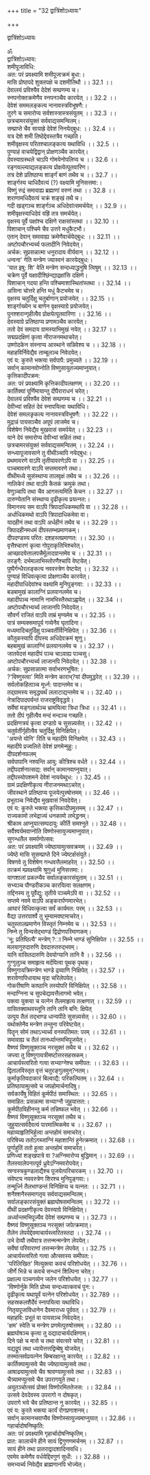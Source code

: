 +++
title = "32 द्वात्रिंशोऽध्यायः"

+++





द्वात्रिंशोऽध्यायः  




ॐ  
द्वात्रिंशोऽध्याय:  
शमीपूजाविधि:  
अत: परं प्रवक्ष्यामि शमीपूजाक्रमं बुधा:।  
मासि प्रोष्ठपदे शुक्लपक्षे च दशमीतिथौ ।। 32.1 ।।  
देवालयं प्रविश्यैव देदेशं सम्प्रणम्य च।  
स्नपनोक्तक्रमेणैव स्नपनञ्चैव कारयेत् ।। 32.2 ।।  
देवेशं सममलङ्कत्य नानावस्त्रविभूषणै:।  
तुरगे च समारोप्य सर्वशास्त्रास्त्रसंयुतम् ।। 32.3 ।।  
छत्रचामरसंयुक्तं सर्ववाद्यसमन्वितम्।  
सम्प्राप्ते चैव सायाह्रे देवेशं निनयेद्बुध: ।। 32.4 ।।  
यत्र देशे शमी तिष्ठेद्देवस्तत्रैव गच्छति।  
शमीवृक्षस्य परितश्चालङ्कत्य यथाविधि ।। 32.5 ।।  
पुण्याहं वाचयेद्विद्वान् प्रोक्षणञ्चैव कारयेत्।  
देवस्याग्रस्थले चाऽपि गोमयेनोपलिप्य च ।। 32.6 ।।  
रङ्गवल्ल्याद्यलङ्कत्य प्रोक्षयेत्पूतवारिण।  
तत्र देशे प्रतिष्ठाप्य शार्ङ्गं बाणं तथैव च ।। 32.7 ।।  
शार्ङ्गस्य चाधिदैवत्यं (?) वक्ष्यामि मुनिसत्तमा:।  
विष्णुं रुद्रं समावाह्य ब्रह्माणां वरुणं तथा ।। 32.8 ।।  
शराणामधिदैवत्यं चक्रं शङ्खं तथै च।  
गदी खड्गञ्च शार्ङ्गञ्च अधिदेवांत्समर्चयेत् ।। 32.9 ।।  
शमीवृक्षस्याधिदेवं वह्रिं तत्र समर्चयेत्।  
वृक्षस्य पूर्वे पक्षांश्च दक्षिणे राक्षसांस्तथा ।। 32.10 ।।  
पिशाचान् पश्चिमे चैव उत्तरे मधुकैटभौ।  
एतान् देवान् समावाह्य क्रमेणैवार्चयेद्बुध: ।। 32.11 ।।  
अष्टोपचौरभ्यर्च्य फलादीनि निवेदयेत्।  
अर्चक: सुप्रसन्नात्मा धनुरादाय वीर्यवान् ।। 32.12 ।।  
धन्वना' गेति मन्त्रेण ज्यास्वनं कारयेद्बुध:।  
'यात इषु: शि' वेति मन्त्रेण सन्दध्याद्धनुषि त्विषुम् ।। 32.13 ।।  
चक्रेण पूर्वे यक्षादीश्छिंन्द्याद्रक्षांसि दक्षिणे।  
पिशाचान् गदया हन्ति पश्चिमाशास्थितांस्तथा ।। 32.14 ।।  
असिना चोत्तरे हन्ति मधुं कैटभमेव च।  
वृक्षस्य चतुर्दिक्षु चतुर्बाणान् प्रयोजयेत् ।। 32.15 ।।  
शार्ङ्गाख्येन च बाणेन वृक्षस्याग्रे प्रयोजयेत्।  
पुनश्शरान्गृहीत्वैव प्रोक्षयेत्पूतवारिणा ।। 32.16 ।।  
देवस्याग्रे प्रतिष्ठाप्य प्रणामञ्चैव कारयेत्।  
ततो देवं समदाय ग्रामस्याभिमुखं नयेत् ।। 32.17 ।।  
सद्मप्रदक्षिणं कृत्वा नीराजनमथाचरेत्।  
उष्णोदकेन संस्नाप्य आस्थाने सन्निवेश्य च ।। 32.18 ।।  
महाहविर्निवेद्यैव ताम्बूलञ्च निवेदयेत्।  
एवं य: कुरुते भक्त्या सर्वपापै: प्रमुच्यते ।। 32.19 ।।  
सर्वान् कामानवोप्नोति विष्णुसायुतज्यमाप्नुयात्।  
कृत्तिकादीपक्रम:  
अत: परं प्रवक्ष्यामि कृत्तिकादीपलक्षणम् ।। 32.20 ।।  
कार्तिक्यां पूर्णिमायान्तु दीपैराराधनं चरेत्।  
देवालयं प्रविश्यैव देवेशं सम्प्रणम्य च ।। 32.21 ।।  
देवीभ्यां सहितं देवं स्नापयित्वा यथाविधि।  
देवेशं समलङृकत्य नानावस्त्रविभूषणै: ।। 32.22 ।।  
मुद्रान्नं पायसञ्चैव अपूपं लाजमेव च।  
विशेषेण निवेद्यैव मुखवासं समर्पयेत् ।। 32.23 ।।  
याने देवं समारोप्य देवीभ्यां सहितं तथा।  
छत्रचामरसंयुक्तं सर्ववाद्यसमन्वितम् ।। 32.24 ।।  
सन्ध्यापूजावसाने तु वीथीञ्चापि नयेद्बुध:।  
प्रथमावरणे वाऽपि तृतीयावरणेऽपि वा ।। 32.25 ।।  
पञ्चमावरणे वाऽपि सप्तमावरणे तथा।  
वीथीमध्ये सुसंस्थाप्य तालवृक्षं तथैव च ।। 32.26 ।।  
नालिकेरं तथा वाऽपि कैतकं क्रमुकं तथा।  
वेणुञ्चापि तथा चैव आगस्त्यमिति केचन ।। 32.27 ।।  
दारुण्येतानि संस्थाप्य दृढीकृत्य प्रयत्नत:।  
विमानस्य सम वाऽपि त्रिपादाधिकमथापि वा ।। 32.28 ।।  
अर्धाधिकमथो वाऽपि त्रिपादाधिकमेवा वा।  
यादहीनं तथा वाऽपि अर्धहीनं तथैव च ।। 32.29 ।।  
त्रिपादहीनमधमं दीपस्तम्भप्रमाणकम्।  
दीपदण्डस्य परित: दशहस्तप्रमाणत: ।। 32.30 ।।  
वृत्तैश्चारणं कृत्वा गोपुराकृतिभिश्चरेत्।  
आच्छादयेत्तालपत्त्रैर्मूलादग्रान्तमेव च ।। 32.31 ।।  
तरङ्गै: दर्भमालाभिस्तोरणैश्चापि वेष्टयेत्।  
पुष्पैर्गन्धैरलङ्कत्य नववस्त्रेण वेष्टयेत् ।। 32.32 ।।  
पुण्याहं विधिवत्कृत्वा प्रोक्षणञ्चैव कारयेत्।  
महादीपाधिदेवांश्च वक्ष्यामि मुनिपुङ्गवा: ।। 32.33 ।।  
बडबामुखं कालाग्निं प्रलयानलमेव च।  
महादीपञ्च नामानि नामभिस्तैरथाऽह्वयेत् ।। 32.34 ।।  
अष्टोपचौरभ्यर्च्य लाजानपि निवेदयेत्।  
सौवर्णं राजितं वाऽपि ताम्रं मृण्यमेव च ।। 32.35 ।।  
पात्रं सम्यक्समापूर्य गव्येनैव घृतादिना।  
मध्यमादिचतुर्दिक्षु पञ्चवर्तीर्विनिक्षिपेत् ।। 32.36 ।।  
कौतुकस्यापि दीपस्य अधिदेवक्रमं शृणु।  
बहबामुखं कालाग्निं प्रलयानलमेव च ।। 32.37 ।।  
जातवेदसं महादीपं पञ्च चाऽवाह्य पञ्चसु।  
अष्टोपचौरभ्यर्च्य लाजानपि निवेदयेत् ।। 32.38 ।।  
अर्चक: सुप्रसान्नात्मा सर्वाभरणभूषित:।  
?'विष्णुस्त्वा' मिति मन्त्रेण काराभ्?यां दीपमुद्धरेत् ।। 32.39 ।।  
सर्वलोकहिताञ्च मूर्ध्न: पादान्तमेव च।  
तद्ग्रामस्य समृद्ध्यर्थं ललाटाद्यन्तमेव च ।। 32.40 ।।  
नेत्रादिपादपर्यन्तं राजराष्ट्रविवृद्धये।  
सर्वेषां मङ्गलार्थञ्च भ्रामयित्वा त्रिधा त्रिधा ।। 32.41 ।।  
ततो दीपं गृहीत्वैव मन्दं मन्दञ्च गच्छति।  
प्रदक्षिणत्रयं कृत्वा दण्डाग्रे च सुसन्न्यसेत् ।। 32.42 ।।  
चतुर्वर्तीर्गृहीत्वैव चतुर्दिक्षु विनिक्षिपेत्।  
'अयन्ते योनि' रिति च महादीपे विनिक्षपेत् ।। 32.43 ।।  
महादीपे प्रज्वलिते देवेशं प्रणमेन्मुहु:।  
दीपदर्शनफलम्  
सर्वपापानि नश्यन्ति आयु: कीत्रिश्च वर्धते ।। 32.44 ।।  
तद्दीपदर्शनात्सद्य: सर्वान् कामानवाप्नुयात्।  
तद्दीपस्योपशमने देवेशं नाययेब्दुध: ।। 32.45 ।।  
ग्रामं प्रदक्षिणीकृत्य नीराजनमथाऽचरेत्।  
जीवस्थाने प्रतिष्ठाप्य पूजयेत्पुस्षोत्तमम् ।। 32.46 ।।  
प्रभूतञ्च निवेद्यैव मुखवासं निवदेयेत्।  
एवं य: कुरुते भक्त्या कृत्तिकादीपमुत्तमम् ।। 32.47 ।।  
राज्यकामो लभेद्राज्यं धनकामो लभेद्धनम्।  
श्रीकाम आप्नुयात्सम्पदायु: कीर्ति समश्नुते ।। 32.48 ।।  
सर्वैश्वर्यमवाप्नोति विष्णोस्सायुज्यमाप्नुयात्।  
सुगन्धतैल समर्पणोत्सव:  
अत: परं प्रवक्ष्यामि ज्येष्ठायामुत्सवक्रमम् ।। 32.49 ।।  
ज्येष्ठे मासि सुसम्प्राप्ते दिने ज्येष्टर्क्षसंयुते।  
विषणवे तु विशेषेण गन्धवत्तैलमाहरेत् ।। 32.50 ।।  
तत्क्रमं म्प्रवक्ष्यामि श्रुगुध्वं मुनिसत्तमा:।  
यागशालां प्रकल्प्यैव सर्वालङ्कारसंयुताम् ।। 32.51 ।।  
सभ्यञ्च पौण्डरीकञ्च कारयित्वा सलक्षणम्।  
तद्दिनस्य तु पूर्वेद्यु: तृतीये पञ्चमेऽपि वा ।। 32.52 ।।  
सप्तमे नवमे वाऽपि अङ्करार्पणमारभेत्।  
आघारं विधिवत्कृत्वा सर्वं कार्यमत: परम् ।। 32.53 ।।  
वैद्या उत्तरपार्श्वे तु भूम्यामवष्टमाचरेत्।  
चतुस्तालप्रमाणेन विस्तृतं निम्नमेव च ।। 32.53 ।।  
निम्ने तु विन्यसेद्भाण्डं द्विद्रोणपरिमाणकम्।  
'भू: प्रतिष्ठित्यै' मन्त्रेण्?ा निम्ने भाण्डं सुनिक्षिपेत ।। 32.55 ।।  
मलयागुरुदारुणि देवदारुतरुद्भवम्।  
यानि वासितदारुणि देवयोग्यानि तानि वै ।। 32.56 ।।  
गुग्गुलुञ्च समाहृत्य मर्दयित्वा पूथक् पृथक्।  
विष्णुगायत्रिमन्त्रेण भाण्डे द्रव्याणि निक्षिपेत् ।। 32.57 ।।  
शरावेणापिधायाथ मृदा चरिलेपयेत्।  
गोकरीषाणि काष्ठानि तस्योपरि विनिक्षिपेत् ।। 32.58 ।।  
मन्दाग्निना च सुपचेद्यावत्तैलागमो भवेत्।  
पक्त्वा युक्त्या च यत्नेन तैलमाहृत्य तत्क्षणात् ।। 32.59 ।।  
वासितक्वाथवस्तूनि तानि तानि बनि: क्षिपेत्  
उत्पूय तैलं तद्भाण्ड धान्यपीठे सुसन्न्यसेत् ।। 32.60 ।।  
यथोक्तेनैव मन्त्रेण तन्तुना परिवेष्टयेत्।  
पितॄन् सोमं तथाऽभ्यर्च्य वनस्पतिमत: परम् ।। 32.61 ।।  
समावाह्य च तैलं तानर्ध्यान्तमभिपूजयेत्।  
वैष्णवं विष्णुसूक्तञ्च नरसूक्तं तथैव च ।। 32.62 ।।  
जप्त्वा तु विष्णुगायत्रीमष्टोत्तरसहस्रकम्।  
आचार्यस्त्वरितो गत्वा सभ्याग्नेश्च समीपत: ।। 32.63 ।।  
द्वितालविस्तृत वृत्तं चतुरङ्गुलमुन्?नतम्।  
कूर्माकृतिवदाकारं बिल्वाद्यै: परिकल्पितम् ।। 32.64 ।।  
प्रतिष्ठायामुत्सवे च जपहोमार्चनादिषु।  
सर्वकार्येषु विहितं कूर्मपीठं समास्थित: ।। 32.65 ।।  
समाहित: प्रसन्नत्मा सभ्याग्नौ जुहुयात्तत:।  
कूर्मपीठविहीनन्तु कर्म तन्निष्फल भवेत् ।। 32.66 ।।  
वैष्णवं विष्णुसूक्तञ्च नरसूक्तं तथैव च।  
जुहुयात्सर्वदैवत्यं पारमात्मिकमेव च ।। 32.67 ।।  
महाव्याहृतिभिर्हुत्वा अन्तहोमं समाचरेत्।  
परिषिच्य ततोऽगब्जाग्निं महाशान्तिं हुनेत्क्रमात् ।। 32.68 ।।  
पूर्णाहुतिं ततो हुत्वा अन्तहोमं समाचरेत्।  
प्रणिध्यां शङ्खपात्रे वा ?अग्निमारोप्य बुद्धिमान् ।। 32.69 ।।  
तैलस्यालेपनात्पूर्व ध्रुवेऽग्निमवरोपयेत्।  
स्रग्वस्त्रकुण्डलाद्यैश्च पूजयेत्परिचारकम् ।। 32.70 ।।  
संवेष्ट्य नववस्त्रेण शिरश्च मुनिपुङ्गवा:।  
तन्मूर्ध्नि तैलभाण्डन्तं विनिक्षिप्य च यत्नत: ।। 32.71 ।।  
शनैश्शनैस्समागतृय सर्ववाद्यसमन्वितम्।  
सर्वालङ्कारसंयुक्तं ब्रह्मघोषसमन्वितम् ।। 32.72 ।।  
वीथीं प्रदक्षणीकृत्य देवस्याग्रे विनिक्षिपेत्।  
अर्ध्यान्तमभिपूज्यैव देवेशं सम्प्रणम्य च ।। 32.73 ।।  
वैष्णवं विष्णुसूक्तञ्च नरसूक्तं जपेत्क्रमात्।  
तैलेन लेपयेद्देवमाचार्यस्त्वरितस्तदा ।। 32.74 ।।  
उभे देव्यौ तथैवात्र तत्तन्मन्मन्त्रेण लेपयेत्।  
सर्वेषां परिवाराणां तत्तन्मन्त्रेण लेपयेत् ।। 32.75 ।।  
आचार्यस्त्वरितो गत्वा औत्सवस्य समीपत:।  
'परिलिखित' मित्युक्त्वा कवचं परिशोधयेत् ।। 32.76 ।।  
जीर्णे भिन्ने च कवचे सन्धानं शिल्पिना चरेत्।  
प्रक्षाल्य पञ्चगव्येन जलेन परिशोधयेत् ।। 32.77 ।।  
'विष्णोर्नुके मिति प्रोच्य सन्दध्यात्कवचं पुन:।  
दृढीकृत्य यथापूर्वं यत्नेन परिशोधयेत् ।। 32.789 ।।  
सहस्रकलशैर्देवं स्नापयित्वा यथाविधि।  
नितृयपूजाविधानेन दैवमाराध्य पूर्ववत् ।। 32.79 ।।  
महाहवि: प्रभूतं वा पायसञ्च निवेदयेत्।  
'क्षम' स्वेति च मन्त्रेण प्रणमेत्पुरुषोत्तमम् ।। 32.80 ।।  
ब्रह्मघोषञ्च कृत्वा तु दद्यादाचार्यदक्षिणाम्।  
दिने पक्षे च मासे च तथा संवत्सरे चरेत् ।। 32.81 ।।  
यद्यद्रूपं तथा ध्यायेत्तत्तद्विम्बेषु योजयेत्।  
तस्मात्सर्वप्रयत्नेन बिम्बरक्षान्तु कारयेत् ।। 32.82 ।।  
कार्तिक्यामुत्सवे चैव ज्येष्ठायामुत्सवे तथा।  
आषाढ्यामुत्सवे चैव श्रावण्यामुत्सवे तथा ।। 32.83 ।।  
चैत्र्यामप्युत्सवे चैव उपरागयुते तथा।  
अयुतञ्चोत्सवं प्रोक्तं विष्णोरमिततेजस: ।। 32.84 ।।  
उत्सवे देवदेवस्य उपरागो न दोषकृत्।  
उपरागे भये चैव प्रतिष्ठान्त नु कारयेत् ।। 32.85 ।।  
एवं य: कुरते भक्त्या कार्यं रोगप्रणाशनम्।  
सर्वान् कामानचवाप्यैव विष्णोस्सायुज्यमाप्नुयात् ।। 32.86 ।।  
गहार्चादोषनिष्कृति:  
अत: परं प्रवक्ष्यामि गृहार्चादोषनिष्कृतिम्।  
प्रात: कालार्चने हीने सायं द्विगुणणमर्चनम् ।। 32.87 ।।  
सायं हीने तथा प्रातराद्वादशादिनावधि।  
एवमेव कमेणैव वर्धयेद्दिवगुणं सुधी: ।। 32.88 ।।  
समभ्यर्च्य निवेद्यैव ब्राह्मणानपि भोज्येत्।
